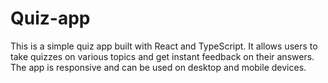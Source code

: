 # Quiz-app
This is a simple quiz app built with React and TypeScript. It allows users to take quizzes on various topics and get instant feedback on their answers. The app is responsive and can be used on desktop and mobile devices.
